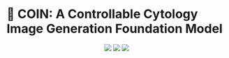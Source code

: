 # 📌 COIN: A Controllable Cytology Image Generation Foundation Model

<p align="center"> <img src="https://img.shields.io/badge/Cytology-Foundation--Model-green" /> <img src="https://img.shields.io/badge/Generative-AI-FF69B4" /> <img src="https://img.shields.io/badge/Data-Augmentation-Effective-orange" /> </p>
